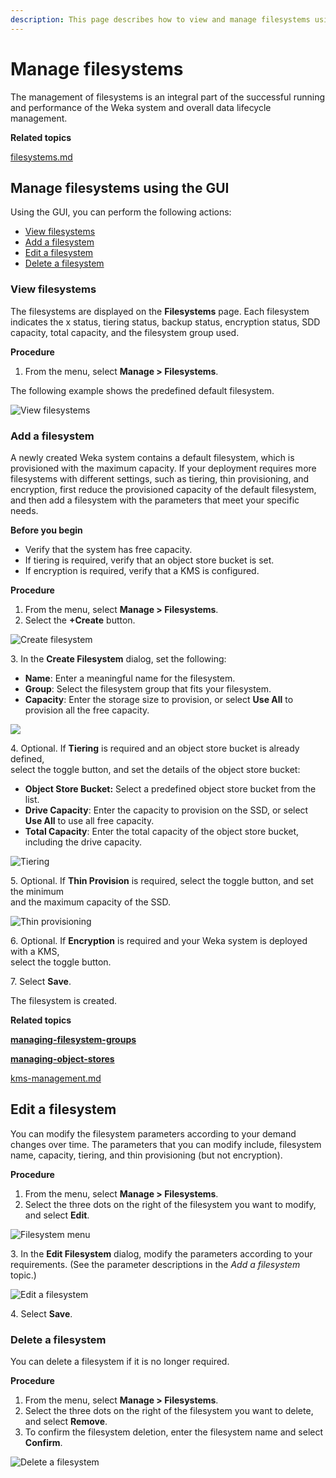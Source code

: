 ```yaml
---
description: This page describes how to view and manage filesystems using the GUI.
---
```


# Manage filesystems

The management of filesystems is an integral part of the successful running and performance of the Weka system and overall data lifecycle management.

**Related topics**

[filesystems.md](../../overview/filesystems.md "mention")

## Manage filesystems using the GUI

Using the GUI, you can perform the following actions:

* [View filesystems](./#view-filesystems)
* [Add a filesystem](./#create-a-filesystem)
* [Edit a filesystem](./#edit-a-filesystem)
* [Delete a filesystem](./#delete-a-filesystem)

### View filesystems

The filesystems are displayed on the **Filesystems** page. Each filesystem indicates the x status, tiering status, backup status, encryption status, SDD capacity, total capacity, and the filesystem group used.

**Procedure**

1. From the menu, select **Manage > Filesystems**.

The following example shows the predefined default filesystem.

![View filesystems](../../.gitbook/assets/wmng\_view\_filesystems.png)

### Add a filesystem

A newly created Weka system contains a default filesystem, which is provisioned with the maximum capacity. If your deployment requires more filesystems with different settings, such as tiering, thin provisioning, and encryption, first reduce the provisioned capacity of the default filesystem, and then add a filesystem with the parameters that meet your specific needs.

**Before you begin**

* Verify that the system has free capacity.
* If tiering is required, verify that an object store bucket is set.
* If encryption is required, verify that a KMS is configured.

**Procedure**

1. From the menu, select **Manage > Filesystems**.
2. Select the **+Create** button.

![Create filesystem](../../.gitbook/assets/wmng\_create\_fs\_button.png)

3\. In the **Create Filesystem** dialog, set the following:

* **Name**: Enter a meaningful name for the filesystem.
* **Group**: Select the filesystem group that fits your filesystem.
* **Capacity**: Enter the storage size to provision, or select **Use All** to provision all the free capacity.&#x20;

![](../../.gitbook/assets/wmng\_create\_fs\_animated.gif)

4\. Optional. If **Tiering** is required and an object store bucket is already defined, \
&#x20;   select the toggle button, and set the details of the object store bucket:

* **Object Store Bucket:** Select a predefined object store bucket from the list.
* **Drive Capacity**: Enter the capacity to provision on the SSD, or select **Use All** to use all free capacity.
* **Total Capacity**: Enter the total capacity of the object store bucket, including the drive capacity.

![Tiering](../../.gitbook/assets/wmng\_fs\_tiering.png)

5\. Optional. If **Thin Provision** is required, select the toggle button, and set the minimum \
&#x20;   and the maximum capacity of the SSD.

![Thin provisioning](../../.gitbook/assets/wmng\_fs\_thin\_provisioning.png)

6\. Optional. If **Encryption** is required and your Weka system is deployed with a KMS, \
&#x20;   select the toggle button.

7\. Select **Save**.

The filesystem is created.

**Related topics**

****[managing-filesystem-groups](../managing-filesystem-groups/ "mention")****

****[managing-object-stores](../managing-object-stores/ "mention")****

[kms-management.md](../kms-management.md "mention")

## Edit a filesystem

You can modify the filesystem parameters according to your demand changes over time. The parameters that you can modify include, filesystem name, capacity, tiering, and thin provisioning (but not encryption).

**Procedure**

1. From the menu, select **Manage > Filesystems**.
2. Select the three dots on the right of the filesystem you want to modify, and select **Edit**.

![Filesystem menu](../../.gitbook/assets/wmng\_edit\_fs\_menu.png)

3\. In the **Edit Filesystem** dialog, modify the parameters according to your requirements. (See the parameter descriptions in the _Add a filesystem_ topic.)

![Edit a filesystem](../../.gitbook/assets/wmng\_edit\_fs.png)

4\. Select **Save**.

### Delete a filesystem

You can delete a filesystem if it is no longer required.&#x20;

**Procedure**

1. From the menu, select **Manage > Filesystems**.
2. Select the three dots on the right of the filesystem you want to delete, and select **Remove**.
3. To confirm the filesystem deletion, enter the filesystem name and select **Confirm**.

![Delete a filesystem](../../.gitbook/assets/wmng\_delete\_fs\_animated.gif)
